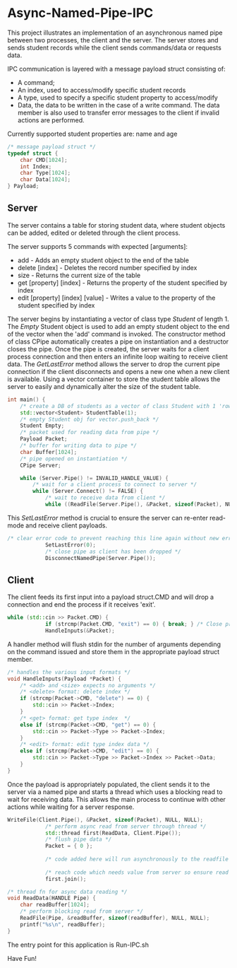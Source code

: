 # Async-Named-Pipe-IPC
This project illustrates an implementation of an asynchronous named pipe between two processes, the client and the server. The server stores and sends student records while the client sends commands/data or requests data.

IPC communication is layered with a message payload struct consisting of:
* A command;
* An index, used to access/modify specific student records
* A type, used to specify a specific student property to access/modify
* Data, the data to be written in the case of a write command. The data member is also used to transfer error messages to the client if invalid actions are performed.

Currently supported student properties are: name and age

```cpp
/* message payload struct */
typedef struct {
	char CMD[1024];
	int Index;
	char Type[1024];
	char Data[1024];
} Payload;
```

## Server

The server contains a table for storing student data, where student objects can be added, edited or deleted through the client process.

The server supports 5 commands with expected [arguments]:
* add - Adds an empty student object to the end of the table
* delete [index] - Deletes the record number specified by index
* size - Returns the current size of the table
* get [property] [index] - Returns the property of the student specified by index
* edit [property] [index] [value] - Writes a value to the property of the student specified by index

The server begins by instantiating a vector of class type *Student* of length 1. The *Empty* Student object is used to add an empty student object to the end of the vector when the 'add' command is invoked. The constructor method of class CPipe automatically creates a pipe on instantiation and a destructor closes the pipe. 
Once the pipe is created, the server waits for a client process connection and then enters an infinite loop waiting to receive client data.
The *GetLastError* method allows the server to drop the current pipe connection if the client disconnects and opens a new one when a new client is available.
Using a vector container to store the student table allows the server to easily and dynamically alter the size of the student table.

```cpp
int main() {
	/* create a DB of students as a vector of class Student with 1 'row'*/
	std::vector<Student> StudentTable(1);
	/* empty Student obj for vector.push_back */
	Student Empty;
	/* packet used for reading data from pipe */
	Payload Packet;
	/* buffer for writing data to pipe */
	char Buffer[1024];
	/* pipe opened on instantiation */
	CPipe Server;

	while (Server.Pipe() != INVALID_HANDLE_VALUE) {
		/* wait for a client process to connect to server */
		while (Server.Connect() != FALSE) {
			/* wait to receive data from client */
			while ((ReadFile(Server.Pipe(), &Packet, sizeof(Packet), NULL, NULL) != FALSE) && (GetLastError() != ERROR_BROKEN_PIPE)) {
```

This *SetLastError* method is crucial to ensure the server can re-enter read-mode and receive client payloads.
```cpp
/* clear error code to prevent reaching this line again without new error */
			SetLastError(0);
			/* close pipe as client has been dropped */
			DisconnectNamedPipe(Server.Pipe());
```

## Client
The client feeds its first input into a payload struct.CMD and will drop a connection and end the process if it receives 'exit'. 
```cpp
while (std::cin >> Packet.CMD) {
			if (strcmp(Packet.CMD, "exit") == 0) { break; } /* Close program */
			HandleInputs(&Packet);
```

A handler method will flush stdin for the number of arguments depending on the command issued and store them in the appropriate payload struct member. 
```cpp
/* handles the various input formats */
void HandleInputs(Payload *Packet) {
	/* <add> and <size> expects no arguments */
	/* <delete> format: delete index */
	if (strcmp(Packet->CMD, "delete") == 0) {
		std::cin >> Packet->Index;
	}
	/* <get> format: get type index  */
	else if (strcmp(Packet->CMD, "get") == 0) {
		std::cin >> Packet->Type >> Packet->Index;
	}
	/* <edit> format: edit type index data */
	else if (strcmp(Packet->CMD, "edit") == 0) {
		std::cin >> Packet->Type >> Packet->Index >> Packet->Data;
	}
}
```

Once the payload is appropriately populated, the client sends it to the server via a named pipe and starts a thread which uses a blocking read to wait for receiving data. This allows the main process to continue with other actions while waiting for a server response.
```cpp
WriteFile(Client.Pipe(), &Packet, sizeof(Packet), NULL, NULL);
			/* perform async read from server through thread */
			std::thread first(ReadData, Client.Pipe());
			/* flush pipe data */
			Packet = { 0 };
			
			/* code added here will run asynchronously to the readfile function */
			
			/* reach code which needs value from server so ensure read thread is complete */
			first.join();
```
```cpp
/* thread fn for async data reading */
void ReadData(HANDLE Pipe) {
	char readBuffer[1024];
	/* perform blocking read from server */
	ReadFile(Pipe, &readBuffer, sizeof(readBuffer), NULL, NULL);
	printf("%s\n", readBuffer);
}
```

The entry point for this application is Run-IPC.sh

Have Fun!
